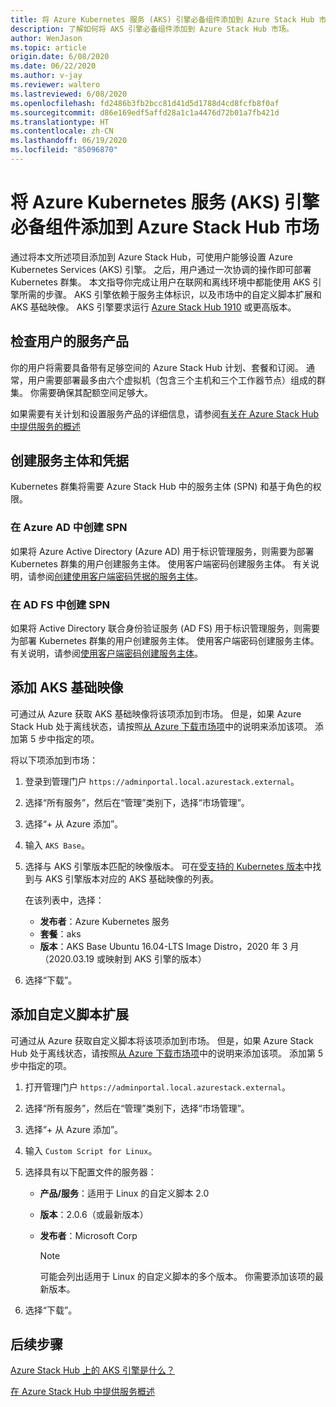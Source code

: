 ```yaml
---
title: 将 Azure Kubernetes 服务 (AKS) 引擎必备组件添加到 Azure Stack Hub 市场
description: 了解如何将 AKS 引擎必备组件添加到 Azure Stack Hub 市场。
author: WenJason
ms.topic: article
origin.date: 6/08/2020
ms.date: 06/22/2020
ms.author: v-jay
ms.reviewer: waltero
ms.lastreviewed: 6/08/2020
ms.openlocfilehash: fd2486b3fb2bcc81d41d5d1788d4cd8fcfb8f0af
ms.sourcegitcommit: d86e169edf5affd28a1c1a4476d72b01a7fb421d
ms.translationtype: HT
ms.contentlocale: zh-CN
ms.lasthandoff: 06/19/2020
ms.locfileid: "85096870"
---
```

# <a name="add-the-azure-kubernetes-services-aks-engine-prerequisites-to-the-azure-stack-hub-marketplace"></a>将 Azure Kubernetes 服务 (AKS) 引擎必备组件添加到 Azure Stack Hub 市场

通过将本文所述项目添加到 Azure Stack Hub，可使用户能够设置 Azure Kubernetes Services (AKS) 引擎。 之后，用户通过一次协调的操作即可部署 Kubernetes 群集。 本文指导你完成让用户在联网和离线环境中都能使用 AKS 引擎所需的步骤。 AKS 引擎依赖于服务主体标识，以及市场中的自定义脚本扩展和 AKS 基础映像。 AKS 引擎要求运行 [Azure Stack Hub 1910](release-notes.md?view=azs-1910) 或更高版本。

## <a name="check-your-users-service-offering"></a>检查用户的服务产品

你的用户将需要具备带有足够空间的 Azure Stack Hub 计划、套餐和订阅。 通常，用户需要部署最多由六个虚拟机（包含三个主机和三个工作器节点）组成的群集。 你需要确保其配额空间足够大。

如果需要有关计划和设置服务产品的详细信息，请参阅[有关在 Azure Stack Hub 中提供服务的概述](service-plan-offer-subscription-overview.md)

## <a name="create-a-service-principal-and-credentials"></a>创建服务主体和凭据

Kubernetes 群集将需要 Azure Stack Hub 中的服务主体 (SPN) 和基于角色的权限。

### <a name="create-an-spn-in-azure-ad"></a>在 Azure AD 中创建 SPN

如果将 Azure Active Directory (Azure AD) 用于标识管理服务，则需要为部署 Kubernetes 群集的用户创建服务主体。 使用客户端密码创建服务主体。 有关说明，请参阅[创建使用客户端密码凭据的服务主体](azure-stack-create-service-principals.md#create-a-service-principal-that-uses-a-client-secret-credential)。

### <a name="create-an-spn-in-ad-fs"></a>在 AD FS 中创建 SPN

如果将 Active Directory 联合身份验证服务 (AD FS) 用于标识管理服务，则需要为部署 Kubernetes 群集的用户创建服务主体。 使用客户端密码创建服务主体。 有关说明，请参阅[使用客户端密码创建服务主体](azure-stack-create-service-principals.md#create-a-service-principal-that-uses-client-secret-credentials)。

## <a name="add-the-aks-base-image"></a>添加 AKS 基础映像

可通过从 Azure 获取 AKS 基础映像将该项添加到市场。 但是，如果 Azure Stack Hub 处于离线状态，请按照[从 Azure 下载市场项](azure-stack-download-azure-marketplace-item.md?pivots=state-disconnected)中的说明来添加该项。 添加第 5 步中指定的项。

将以下项添加到市场：

1. 登录到管理门户 `https://adminportal.local.azurestack.external`。

1. 选择“所有服务”，然后在“管理”类别下，选择“市场管理”。

1. 选择“+ 从 Azure 添加”。

1. 输入 `AKS Base`。

1. 选择与 AKS 引擎版本匹配的映像版本。 可在[受支持的 Kubernetes 版本](https://github.com/Azure/aks-engine/blob/master/docs/topics/azure-stack.md#supported-aks-engine-versions)中找到与 AKS 引擎版本对应的 AKS 基础映像的列表。 

    在该列表中，选择：
    - **发布者**：Azure Kubernetes 服务
    - **套餐**：aks
    - **版本**：AKS Base Ubuntu 16.04-LTS Image Distro，2020 年 3 月（2020.03.19 或映射到 AKS 引擎的版本）

1. 选择“下载”。

## <a name="add-a-custom-script-extension"></a>添加自定义脚本扩展

可通过从 Azure 获取自定义脚本将该项添加到市场。 但是，如果 Azure Stack Hub 处于离线状态，请按照[从 Azure 下载市场项](azure-stack-download-azure-marketplace-item.md?pivots=state-disconnected)中的说明来添加该项。  添加第 5 步中指定的项。

1. 打开管理门户 `https://adminportal.local.azurestack.external`。

1. 选择“所有服务”，然后在“管理”类别下，选择“市场管理”。

1. 选择“+ 从 Azure 添加”。

1. 输入 `Custom Script for Linux`。

1. 选择具有以下配置文件的服务器：
   - **产品/服务**：适用于 Linux 的自定义脚本 2.0
   - **版本**：2.0.6（或最新版本）
   - **发布者**：Microsoft Corp

     > [!Note]  
     > 可能会列出适用于 Linux 的自定义脚本的多个版本。 你需要添加该项的最新版本。

1. 选择“下载”。

## <a name="next-steps"></a>后续步骤

[ Azure Stack Hub 上的 AKS 引擎是什么？](../user/azure-stack-kubernetes-aks-engine-overview.md)

[在 Azure Stack Hub 中提供服务概述](service-plan-offer-subscription-overview.md)
